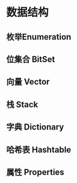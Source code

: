 # 数据结构

## 枚举Enumeration

## 位集合 BitSet

## 向量 Vector

## 栈 Stack

## 字典 Dictionary

## 哈希表 Hashtable

## 属性 Properties

